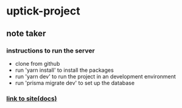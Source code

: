 # uptick-project
## note taker

### instructions to run the server 
* clone from github 
* run 'yarn install' to install the packages
* run 'yarn dev' to run the project in an development environment
* run 'prisma migrate dev' to set up the database

### [link to site(docs)](https://uptick-project.onrender.com/docs)
